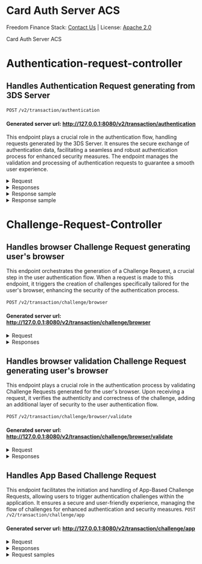 # Card Auth Server ACS 

Freedom Finance Stack: [Contact Us](contact@freedomfinancestack.org) | 
License: [Apache 2.0](https://www.apache.org/licenses/LICENSE-2.0.html)

Card Auth Server ACS

# Authentication-request-controller
## Handles Authentication Request generating from 3DS Server

`POST` `/v2/transaction/authentication
`
#### Generated server url: http://127.0.0.1:8080/v2/transaction/authentication
This endpoint plays a crucial role in the authentication flow, handling requests generated by the 3DS Server.
It ensures the secure exchange of authentication data, facilitating a seamless and robust authentication process for enhanced security measures.
The endpoint manages the validation and processing of authentication requests to guarantee a smooth user experience.
<details >
  <summary >Request</summary>
<br>
<b>REQUEST BODY SCHEMA</b>: application/json
<br>

| Query Params                            | Type                                                                                                                                                                                                                                                                                                                                                                                                                                                                                                       |
|-----------------------------------------|------------------------------------------------------------------------------------------------------------------------------------------------------------------------------------------------------------------------------------------------------------------------------------------------------------------------------------------------------------------------------------------------------------------------------------------------------------------------------------------------------------|
| threeDSRequestorURL                     | string                                                                                                                                                                                                                                                                                                                                                                                                                                                                                                     |
| threeDSCompInd                          | string                                                                                                                                                                                                                                                                                                                                                                                                                                                                                                     |
| threeDSRequestorAuthenticationInd       | string                                                                                                                                                                                                                                                                                                                                                                                                                                                                                                     |
| threeDSRequestorID                      | string                                                                                                                                                                                                                                                                                                                                                                                                                                                                                                     |
| threeDSRequestorName                    | string                                                                                                                                                                                                                                                                                                                                                                                                                                                                                                     |
| threeDSServerRefNumber                  | string                                                                                                                                                                                                                                                                                                                                                                                                                                                                                                     |
| threeDSServerTransID                    | string                                                                                                                                                                                                                                                                                                                                                                                                                                                                                                     |
| threeDSServerURL                        | string                                                                                                                                                                                                                                                                                                                                                                                                                                                                                                     |
| acquirerBIN                             | string                                                                                                                                                                                                                                                                                                                                                                                                                                                                                                     |
| acquirerMerchantID                      | string                                                                                                                                                                                                                                                                                                                                                                                                                                                                                                     |
| browserAcceptHeader                     | string                                                                                                                                                                                                                                                                                                                                                                                                                                                                                                     |
| browserJavaEnabled                      | string                                                                                                                                                                                                                                                                                                                                                                                                                                                                                                     |
| browserLanguage                         | string                                                                                                                                                                                                                                                                                                                                                                                                                                                                                                     |
| browserColorDepth                       | string                                                                                                                                                                                                                                                                                                                                                                                                                                                                                                     |
| browserScreenHeight                     | string                                                                                                                                                                                                                                                                                                                                                                                                                                                                                                     |
| browserScreenWidth                      | string                                                                                                                                                                                                                                                                                                                                                                                                                                                                                                     |
| browserTZ                               | string                                                                                                                                                                                                                                                                                                                                                                                                                                                                                                     |
| browserUserAgent                        | string                                                                                                                                                                                                                                                                                                                                                                                                                                                                                                     |
| acctNumber                              | string                                                                                                                                                                                                                                                                                                                                                                                                                                                                                                     |
| deviceChannel                           | string                                                                                                                                                                                                                                                                                                                                                                                                                                                                                                     |
| deviceRenderOptions                     | object (DeviceRenderOptions) {sdkInterface:string, sdkUiType:Array of strings, valid:boolean, mandatoryValueAvailable:boolean}                                                                                                                                                                                                                                                                                                                                                                             |
| mcc                                     | string                                                                                                                                                                                                                                                                                                                                                                                                                                                                                                     |
| merchantCountryCode                     | string                                                                                                                                                                                                                                                                                                                                                                                                                                                                                                     |
| merchantName                            | string                                                                                                                                                                                                                                                                                                                                                                                                                                                                                                     |
| messageCategory                         | string                                                                                                                                                                                                                                                                                                                                                                                                                                                                                                     |
| messageType                             | string                                                                                                                                                                                                                                                                                                                                                                                                                                                                                                     |
| messageVersion                          | string                                                                                                                                                                                                                                                                                                                                                                                                                                                                                                     |
| notificationURL                         | string                                                                                                                                                                                                                                                                                                                                                                                                                                                                                                     |
| purchaseAmount                          | string                                                                                                                                                                                                                                                                                                                                                                                                                                                                                                     |
| purchaseCurrency                        | string                                                                                                                                                                                                                                                                                                                                                                                                                                                                                                     |
| purchaseExponent                        | string                                                                                                                                                                                                                                                                                                                                                                                                                                                                                                     |
| purchaseDate                            | string                                                                                                                                                                                                                                                                                                                                                                                                                                                                                                     |
| sdkAppID                                | string                                                                                                                                                                                                                                                                                                                                                                                                                                                                                                     |
| sdkEphemPubKey                          | object(EphemPubKey) {alg:string, kid:string, use:string, kty:string, crv:string, x:string, y:string, valid:boolean}                                                                                                                                                                                                                                                                                                                                                                                        |
| sdkMaxTimeout                           | string                                                                                                                                                                                                                                                                                                                                                                                                                                                                                                     |
| sdkReferenceNumber                      | string                                                                                                                                                                                                                                                                                                                                                                                                                                                                                                     |
| sdkTransID                              | string                                                                                                                                                                                                                                                                                                                                                                                                                                                                                                     |
| threeDSRequestorAuthenticationInfo      | object (ThreeDSRequestorAuthenticationInfo){threeDSReqAuthMethod: string, threeDSReqAuthTimestamp: string, threeDSReqAuthData: string, valid: boolean}                                                                                                                                                                                                                                                                                                                                                     |
| threeDSRequestorChallengeInd            | string                                                                                                                                                                                                                                                                                                                                                                                                                                                                                                     |
| threeDSRequestorPriorAuthenticationInfo | object (ThreeDSRequestorPriorAuthenticationInfo) {threeDSReqPriorAuthData:string, threeDSReqPriorAuthMethod:string, threeDSReqPriorAuthTimestamp:string, threeDSReqPriorRef:string, valid:boolean, mandatoryValueAvailable: boolean}                                                                                                                                                                                                                                                                       |
| addrMatch	                              | string                                                                                                                                                                                                                                                                                                                                                                                                                                                                                                     |
| acctInfo                                | object (CardholderAccountInformation) {chAccAgeInd:string,chAccDate:string,chAccChangeInd:string ,chAccChange:string,chAccPwChangeInd:string ,chAccPwChange:string ,shipAddressUsageInd:string ,shipAddressUsage:string ,txnActivityDay:string ,txnActivityYear:string, provisionAttemptsDay:string ,nbPurchaseAccount:string ,suspiciousAccActivity:string ,shipNameIndicator:string ,paymentAccInd:string ,paymentAccAge:string, length:integer <int32>,empty:boolean ,valid:boolean ,dataValid:boolean} |
| acctID                                  | string                                                                                                                                                                                                                                                                                                                                                                                                                                                                                                     |
| merchantRiskIndicator                   | object (ThreeDSMerchantFeilds){shipIndicator:string,deliveryTimeframe:string ,deliveryEmailAddress:string ,reorderItemsInd:string ,preOrderPurchaseInd:string ,preOrderDate:string ,giftCardAmount:string ,giftCardCurr:string,giftCardCount ,string:length:integer <int32>,valid:boolean}                                                                                                                                                                                                                 |
| threeDSServerOperatorID                 | string                                                                                                                                                                                                                                                                                                                                                                                                                                                                                                     |
| acctType                                | string                                                                                                                                                                                                                                                                                                                                                                                                                                                                                                     |
| broadInfo                               | object (BrodInfo) { data:string}                                                                                                                                                                                                                                                                                                                                                                                                                                                                           |
| browserIP                               | string                                                                                                                                                                                                                                                                                                                                                                                                                                                                                                     |
| cardExpiryDate                          | string                                                                                                                                                                                                                                                                                                                                                                                                                                                                                                     |
| billAddrCity                            | string                                                                                                                                                                                                                                                                                                                                                                                                                                                                                                     |
| billAddrCountry                         | string                                                                                                                                                                                                                                                                                                                                                                                                                                                                                                     |
| billAddrLine1                           | string                                                                                                                                                                                                                                                                                                                                                                                                                                                                                                     |
| billAddrLine2                           | string                                                                                                                                                                                                                                                                                                                                                                                                                                                                                                     |
| billAddrLine3                           | string                                                                                                                                                                                                                                                                                                                                                                                                                                                                                                     |
| billAddrPostCode                        | string                                                                                                                                                                                                                                                                                                                                                                                                                                                                                                     |
| billAddrState                           | string                                                                                                                                                                                                                                                                                                                                                                                                                                                                                                     |
| email                                   | string                                                                                                                                                                                                                                                                                                                                                                                                                                                                                                     |
| homePhone                               | object (Phone) {cc:string,subscriber:string ,valid:boolean}                                                                                                                                                                                                                                                                                                                                                                                                                                                |
| mobilePhone                             | object (Phone) {cc:string,subscriber:string ,valid:boolean }                                                                                                                                                                                                                                                                                                                                                                                                                                               |
| cardholderName                          | string                                                                                                                                                                                                                                                                                                                                                                                                                                                                                                     |
| shipAddrCity                            | string                                                                                                                                                                                                                                                                                                                                                                                                                                                                                                     |
| shipAddrCountry                         | string                                                                                                                                                                                                                                                                                                                                                                                                                                                                                                     |
| shipAddrLine1                           | string                                                                                                                                                                                                                                                                                                                                                                                                                                                                                                     |
| shipAddrLine2                           | string                                                                                                                                                                                                                                                                                                                                                                                                                                                                                                     |
| shipAddrLine3                           | string                                                                                                                                                                                                                                                                                                                                                                                                                                                                                                     |
| shipAddrPostCode                        | string                                                                                                                                                                                                                                                                                                                                                                                                                                                                                                     |
| shipAddrState                           | string                                                                                                                                                                                                                                                                                                                                                                                                                                                                                                     |
| workPhone                               | object (Phone) {cc:string,subscriber:string ,valid:boolean }                                                                                                                                                                                                                                                                                                                                                                                                                                               |
| deviceInfo                              | string                                                                                                                                                                                                                                                                                                                                                                                                                                                                                                     |
| dsReferenceNumber                       | string                                                                                                                                                                                                                                                                                                                                                                                                                                                                                                     |
| dsTransID                               | string                                                                                                                                                                                                                                                                                                                                                                                                                                                                                                     |
| dsURL                                   | string                                                                                                                                                                                                                                                                                                                                                                                                                                                                                                     |
| payTokenInd                             | string                                                                                                                                                                                                                                                                                                                                                                                                                                                                                                     |
| purchaseInstalData                      | string                                                                                                                                                                                                                                                                                                                                                                                                                                                                                                     |
| messageExtension                        | Array of objects (MessageExtension) Array [name:string ,id:string,criticalityIndicator:boolean,data:object,valid:boolean]                                                                                                                                                                                                                                                                                                                                                                                  |
| recurringExpiry                         | string                                                                                                                                                                                                                                                                                                                                                                                                                                                                                                     |
| recurringFrequency                      | string                                                                                                                                                                                                                                                                                                                                                                                                                                                                                                     |
| sdkEncData                              | string                                                                                                                                                                                                                                                                                                                                                                                                                                                                                                     |
| transType                               | string                                                                                                                                                                                                                                                                                                                                                                                                                                                                                                     |
| threeDSReqAuthMethodInd                 | string                                                                                                                                                                                                                                                                                                                                                                                                                                                                                                     |
| threeDSRequestorDecMaxTime              | string                                                                                                                                                                                                                                                                                                                                                                                                                                                                                                     |
| threeDSRequestorDecReqInd               | string                                                                                                                                                                                                                                                                                                                                                                                                                                                                                                     |
| browserJavascriptEnabled                | string                                                                                                                                                                                                                                                                                                                                                                                                                                                                                                     |
| payTokenSource                          | string                                                                                                                                                                                                                                                                                                                                                                                                                                                                                                     |
| whiteListStatus                         | string                                                                                                                                                                                                                                                                                                                                                                                                                                                                                                     |
| whiteListStatusSource                   | string                                                                                                                                                                                                                                                                                                                                                                                                                                                                                                     |
| threeDSMessageType                      | string <br> Enum: "AReq" "ARes" "CReq" "CRes" "Erro" "RReq" "RRes"                                                                                                                                                                                                                                                                                                                                                                                                                                         |
| transactionId                           | string                                                                                                                                                                                                                                                                                                                                                                                                                                                                                                     |


</details>

<details>
  <summary>Responses</summary>

| StatusCode | Response Message                                    | Response Schema  | Response Type |
|------------|-----------------------------------------------------|------------------|---------------|
| 200        | Request Successfully handled and validated          | application/json | object        | 
| 400        | Bad Request or Request not according to Areq Schema | application/json | object        |
| 500        | Server Exception Occurred during request handling   | application/json | object        |

</details>

<details>
  <summary>Response sample</summary>
<ul>
<li> Payload</li>
<details>
  <summary>application/json</summary>

<code>
{
  "threeDSRequestorURL": "string",
  "threeDSCompInd": "string",
  "threeDSRequestorAuthenticationInd": "string",
  "threeDSRequestorID": "string",
  "threeDSRequestorName": "string",
  "threeDSServerRefNumber": "string",
  "threeDSServerTransID": "string",
  "threeDSServerURL": "string",
  "threeRIInd": "string",
  "acquirerBIN": "string",
  "acquirerMerchantID": "string",
  "browserAcceptHeader": "string",
  "browserJavaEnabled": "string",
  "browserLanguage": "string",
  "browserColorDepth": "string",
  "browserScreenHeight": "string",
  "browserScreenWidth": "string",
  "browserTZ": "string",
  "browserUserAgent": "string",
  "acctNumber": "string",
  "deviceChannel": "string",
  "deviceRenderOptions": {
    "sdkInterface": "string",
    "sdkUiType": [
      "string"
    ],
    "valid": true,
    "mandatoryValueAvailable": true
  },
  "mcc": "string",
  "merchantCountryCode": "string",
  "merchantName": "string",
  "messageCategory": "string",
  "messageType": "string",
  "messageVersion": "string",
  "notificationURL": "string",
  "purchaseAmount": "string",
  "purchaseCurrency": "string",
  "purchaseExponent": "string",
  "purchaseDate": "string",
  "sdkAppID": "string",
  "sdkEphemPubKey": {
    "alg": "string",
    "kid": "string",
    "use": "string",
    "kty": "string",
    "crv": "string",
    "x": "string",
    "y": "string",
    "valid": true
  },
  "sdkMaxTimeout": "string",
  "sdkReferenceNumber": "string",
  "sdkTransID": "string",
  "threeDSRequestorAuthenticationInfo": {
    "threeDSReqAuthMethod": "string",
    "threeDSReqAuthTimestamp": "string",
    "threeDSReqAuthData": "string",
    "valid": true
  },
  "threeDSRequestorChallengeInd": "string",
  "threeDSRequestorPriorAuthenticationInfo": {
    "threeDSReqPriorAuthData": "string",
    "threeDSReqPriorAuthMethod": "string",
    "threeDSReqPriorAuthTimestamp": "string",
    "threeDSReqPriorRef": "string",
    "valid": true,
    "mandatoryValueAvailable": true
  },
  "addrMatch": "string",
  "acctInfo": {
    "chAccAgeInd": "string",
    "chAccDate": "string",
    "chAccChangeInd": "string",
    "chAccChange": "string",
    "chAccPwChangeInd": "string",
    "chAccPwChange": "string",
    "shipAddressUsageInd": "string",
    "shipAddressUsage": "string",
    "txnActivityDay": "string",
    "txnActivityYear": "string",
    "provisionAttemptsDay": "string",
    "nbPurchaseAccount": "string",
    "suspiciousAccActivity": "string",
    "shipNameIndicator": "string",
    "paymentAccInd": "string",
    "paymentAccAge": "string",
    "length": 0,
    "empty": true,
    "valid": true,
    "dataValid": true
  },
  "acctID": "string",
  "merchantRiskIndicator": {
    "shipIndicator": "string",
    "deliveryTimeframe": "string",
    "deliveryEmailAddress": "string",
    "reorderItemsInd": "string",
    "preOrderPurchaseInd": "string",
    "preOrderDate": "string",
    "giftCardAmount": "string",
    "giftCardCurr": "string",
    "giftCardCount": "string",
    "length": 0,
    "valid": true
  },
  "threeDSServerOperatorID": "string",
  "acctType": "string",
  "broadInfo": {
    "data": "string"
  },
  "browserIP": "string",
  "cardExpiryDate": "string",
  "billAddrCity": "string",
  "billAddrCountry": "string",
  "billAddrLine1": "string",
  "billAddrLine2": "string",
  "billAddrLine3": "string",
  "billAddrPostCode": "string",
  "billAddrState": "string",
  "email": "string",
  "homePhone": {
    "cc": "string",
    "subscriber": "string",
    "valid": true
  },
  "mobilePhone": {
    "cc": "string",
    "subscriber": "string",
    "valid": true
  },
  "cardholderName": "string",
  "shipAddrCity": "string",
  "shipAddrCountry": "string",
  "shipAddrLine1": "string",
  "shipAddrLine2": "string",
  "shipAddrLine3": "string",
  "shipAddrPostCode": "string",
  "shipAddrState": "string",
  "workPhone": {
    "cc": "string",
    "subscriber": "string",
    "valid": true
  },
  "deviceInfo": "string",
  "dsReferenceNumber": "string",
  "dsTransID": "string",
  "dsURL": "string",
  "payTokenInd": "string",
  "purchaseInstalData": "string",
  "messageExtension": [
    {
      "name": "string",
      "id": "string",
      "criticalityIndicator": true,
      "data": {
        "property1": {},
        "property2": {}
      },
      "valid": true
    }
  ],
  "recurringExpiry": "string",
  "recurringFrequency": "string",
  "sdkEncData": "string",
  "transType": "string",
  "threeDSReqAuthMethodInd": "string",
  "threeDSRequestorDecMaxTime": "string",
  "threeDSRequestorDecReqInd": "string",
  "browserJavascriptEnabled": "string",
  "payTokenSource": "string",
  "whiteListStatus": "string",
  "whiteListStatusSource": "string",
  "threeDSMessageType": "AReq",
  "transactionId": "string"
}
</code>
</details>
</ul>
</details>

<details>
  <summary>Response sample</summary>
<ul>
<li>200</li>
<details>
<summary>application/json</summary>
<code>
{
  "threeDSServerTransID": "string",
  "acsReferenceNumber": "string",
  "acsTransID": "string",
  "dsReferenceNumber": "string",
  "dsTransID": "string",
  "messageType": "string",
  "messageVersion": "string",
  "sdkTransID": "string",
  "transStatus": "string",
  "cardholderInfo": "string",
  "acsChallengeMandated": "string",
  "acsOperatorID": "string",
  "acsRenderingType": {
    "acsInterface": "string",
    "acsUiTemplate": "string"
  },
  "acsSignedContent": "string",
  "acsURL": "string",
  "authenticationType": "string",
  "authenticationValue": "string",
  "broadInfo": "string",
  "eci": "string",
  "messageExtension": [
    {
      "name": "string",
      "id": "string",
      "criticalityIndicator": true,
      "data": {
        "property1": {},
        "property2": {}
      },
      "valid": true
    }
  ],
  "transStatusReason": "string",
  "acsDecConInd": "string",
  "whiteListStatus": "string",
  "whiteListStatusSource": "string",
  "threeDSMessageType": "AReq"
}
</code>
</details>

<li>400</li>
<li>500</li>
</ul>

</details>


# Challenge-Request-Controller
## Handles browser Challenge Request generating user's browser
This endpoint orchestrates the generation of a Challenge Request, a crucial step in the user authentication flow. When a request is made to this endpoint, it triggers the creation of challenges specifically tailored for the user's browser, enhancing the security of the authentication process.

`POST` `/v2/transaction/challenge/browser`
#### Generated server url: http://127.0.0.1:8080/v2/transaction/challenge/browser


<details >
  <summary >Request</summary>
    
| Query Params       | Type   | Description                                                                                                                                                                                             |
|--------------------|--------|---------------------------------------------------------------------------------------------------------------------------------------------------------------------------------------------------------|
| creq (required)    | string | The Challenge Request parameter is required for initiating the generation of the user's browser Challenge Request. It contains essential information needed to execute the authentication challenge.    |
| threeDSSessionData | string | The ThreeDS Session Data provides additional context for the authentication process. It may include session-related information to enhance the processing of the Challenge Request.                     |
</details>

<details>
  <summary>Responses</summary>

| StatusCode | Response Message                                   | Response Schema         | Response Type |
|------------|----------------------------------------------------|-------------------------|---------------|
| 200        | Request Successfully handled and validated         | html/text;charset=utf-8 | string        | 
| 400        | Bad Request or Request not according to Areq Schema | html/text;charset=utf-8 | string        |
| 500        | Server Exception Occurred during request handling  | html/text;charset=utf-8 | string        |

</details>

## Handles browser validation Challenge Request generating user's browser

This endpoint plays a crucial role in the authentication process by validating Challenge Requests generated for the user's browser. Upon receiving a request, it verifies the authenticity and correctness of the challenge, adding an additional layer of security to the user authentication flow.

`POST` `/v2/transaction/challenge/browser/validate`
#### Generated server url: http://127.0.0.1:8080/v2/transaction/challenge/browser/validate

<details>
  <summary >Request</summary>
<br>
<b>REQUEST BODY SCHEMA</b>: application/x-www-form-urlencoded;charset=UTF-8
<br>

| Query Params           | Type                                                                                         |
|------------------------|----------------------------------------------------------------------------------------------|
| threeDSServerTransID   | string                                                                                       |
| threeDSRequestorAppURL | string                                                                                       |
| acsTransID             | string                                                                                       |
| challengeWindowSize    | string                                                                                       |
| messageType            | string                                                                                       |
| messageVersion         | string                                                                                       |
| sdkCounterStoA         | string                                                                                       |
| sdkTransID             | string                                                                                       |
| challengeCancel        | string                                                                                       |
| challengeDataEntry     | string                                                                                       |
| challengeHTMLDataEntry | string                                                                                       |
| messageExtension       | Array [name,string, id, string, criticalityIndicator, boolean, data, object, valid, boolean] | 
| resendChallenge        | string                                                                                       |
| challengeNoEntry       | string                                                                                       | 
| whitelistingDataEntry  | string                                                                                       | 
| oobContinue            | string                                                                                       | 
| threeDSMessageType     | string <br> Enum: "AReq" "ARes" "CReq" "CRes" "Erro" "RReq" "RRes"                           | 

</details>

<details>
  <summary>Responses</summary>

| StatusCode | Response Message                                   | Response Schema         | Response Type |
|------------|----------------------------------------------------|-------------------------|---------------|
| 200        | Request Successfully handled and validated         | html/text;charset=utf-8 | string        | 
| 400        | Bad Request or Request not according to Areq Schema | html/text;charset=utf-8 | string        |
| 500        | Server Exception Occurred during request handling  | html/text;charset=utf-8 | string        |

</details>

## Handles App Based Challenge Request
This endpoint facilitates the initiation and handling of App-Based Challenge Requests, 
allowing users to trigger authentication challenges within the application. 
It ensures a secure and user-friendly experience, managing the flow of challenges for enhanced authentication and security measures.
`POST` `/v2/transaction/challenge/app`
#### Generated server url: http://127.0.0.1:8080/v2/transaction/challenge/app

<details >
  <summary >Request</summary>
<br>
<b>REQUEST BODY SCHEMA</b>: application/x-www-form-urlencoded;charset=UTF-8
<br>

| <b>REQUEST BODY SCHEMA</b>     | Type   |
|--------------------------------|--------|
| application/json;charset=UTF-8 | string |
</details>

<details>
  <summary>Responses</summary>

| StatusCode | Response Message                                    | Response Schema                | Response Type |
|------------|-----------------------------------------------------|--------------------------------|---------------|
| 200        | Request Successfully handled and validated          | application/jose;charset=UTF-8 | string        | 
| 400        | Bad Request or Request not according to Areq Schema | application/jose;charset=UTF-8 | string        |
| 500        | Server Exception Occurred during request handling   | application/jose;charset=UTF-8 | string        |

</details>

<details>
  <summary>Request samples</summary>

|Payload| Type     |
|-------|----------|
|application/jose;charset=utf-8| "string" |

</details>